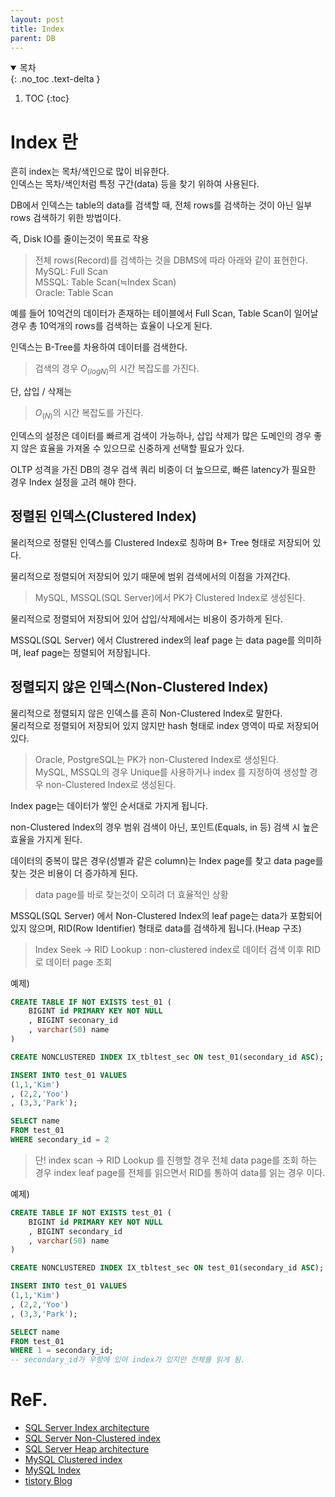 ```yaml
---
layout: post
title: Index
parent: DB
---
```

<details open markdown="block">
  <summary>
    목차
  </summary>
    {: .no_toc .text-delta }

1. TOC
{:toc}
</details>  

# Index 란
흔히 index는 목차/색인으로 많이 비유한다.   
인덱스는 목차/색인처럼 특정 구간(data) 등을 찾기 위하여 사용된다.

DB에서 인덱스는 table의 data를 검색할 때, 전체 rows를 검색하는 것이 아닌 일부 rows 검색하기 위한 방법이다.

즉, Disk IO를 줄이는것이 목표로 작용

> 전체 rows(Record)를 검색하는 것을 DBMS에 따라 아래와 같이 표현한다.   
> MySQL: Full Scan   
> MSSQL: Table Scan(≒Index Scan)   
> Oracle: Table Scan   

예를 들어 10억건의 데이터가 존재하는 테이블에서 Full Scan, Table Scan이 일어날 경우 총 10억개의 rows를 검색하는 효율이 나오게 된다.   

인덱스는 B-Tree를 차용하여 데이터를 검색한다.
> 검색의 경우 $O_{(logN)}$의 시간 복잡도를 가진다.   

단, 삽입 / 삭제는 
>$O_{(N)}$의 시간 복잡도를 가진다.

인덱스의 설정은 데이터를 빠르게 검색이 가능하나, 삽입 삭제가 많은 도메인의 경우 좋지 않은 효율을 가져올 수 있으므로 신중하게 선택할 필요가 있다.

OLTP 성격을 가진 DB의 경우 검색 쿼리 비중이 더 높으므로, 빠른 latency가 필요한 경우 Index 설정을 고려 해야 한다.

## 정렬된 인덱스(Clustered Index)
물리적으로 정렬된 인덱스를 Clustered Index로 칭하며 B+ Tree 형태로 저장되어 있다.   

물리적으로 정렬되어 저장되어 있기 때문에 범위 검색에서의 이점을 가져간다.   

> MySQL, MSSQL(SQL Server)에서 PK가 Clustered Index로 생성된다.     
   
물리적으로 정렬되어 저장되어 있어 삽입/삭제에서는 비용이 증가하게 된다.   

MSSQL(SQL Server) 에서 Clustrered index의 leaf page 는 data page를 의미하며, leaf page는 정렬되어 저장됩니다.

## 정렬되지 않은 인덱스(Non-Clustered Index)
물리적으로 정렬되지 않은 인덱스를 흔히 Non-Clustered Index로 말한다.   
물리적으로 정렬되어 저장되어 있지 않지만 hash 형태로
index 영역이 따로 저장되어 있다.   
> Oracle, PostgreSQL는 PK가 non-Clustered Index로 생성된다.  
> MySQL, MSSQL의 경우 Unique를 사용하거나 index 를 지정하여 생성할 경우 non-Clustered Index로 생성된다.   

Index page는 데이터가 쌓인 순서대로 가지게 됩니다.

non-Clustered Index의 경우 범위 검색이 아닌, 포인트(Equals, in 등) 검색 시 높은 효율을 가지게 된다.

데이터의 중복이 많은 경우(성별과 같은 column)는 Index page를 찾고 data page를 찾는 것은 비용이 더 증가하게 된다.
> data page를 바로 찾는것이 오히려 더 효율적인 상황

MSSQL(SQL Server) 에서
Non-Clustered Index의 leaf page는 data가 포함되어 있지 않으며, RID(Row Identifier) 형태로 data를 검색하게 됩니다.(Heap 구조)   
> Index Seek -> RID Lookup : non-clustered index로 데이터 검색 이후 RID로 데이터 page 조회   

예제)
```sql
CREATE TABLE IF NOT EXISTS test_01 (
    BIGINT id PRIMARY KEY NOT NULL
    , BIGINT seconary_id 
    , varchar(50) name
)

CREATE NONCLUSTERED INDEX IX_tbltest_sec ON test_01(secondary_id ASC);

INSERT INTO test_01 VALUES
(1,1,'Kim')
, (2,2,'Yoo')
, (3,3,'Park');

SELECT name 
FROM test_01
WHERE secondary_id = 2
```

> 단! index scan -> RID Lookup 를 진행할 경우 전체 data page를 조회 하는 경우 index leaf page를 전체를 읽으면서 RID를 통하여 data를 읽는 경우 이다.

예제)
```sql
CREATE TABLE IF NOT EXISTS test_01 (
    BIGINT id PRIMARY KEY NOT NULL
    , BIGINT secondary_id 
    , varchar(50) name
)

CREATE NONCLUSTERED INDEX IX_tbltest_sec ON test_01(secondary_id ASC);

INSERT INTO test_01 VALUES
(1,1,'Kim')
, (2,2,'Yoo')
, (3,3,'Park');

SELECT name
FROM test_01
WHERE 1 = secondary_id;
-- secondary_id가 우항에 있어 index가 있지만 전체를 읽게 됨.
```


# ReF.
- [SQL Server Index architecture](https://learn.microsoft.com/ko-kr/sql/relational-databases/sql-server-index-design-guide?view=sql-server-ver16)
- [SQL Server Non-Clustered index](https://learn.microsoft.com/ko-kr/sql/relational-databases/indexes/create-nonclustered-indexes?view=sql-server-ver16)   
- [SQL Server Heap architecture](https://learn.microsoft.com/ko-kr/sql/relational-databases/indexes/heaps-tables-without-clustered-indexes?view=sql-server-ver16)
- [MySQL Clustered index](https://dev.mysql.com/doc/refman/5.7/en/innodb-index-types.html)
- [MySQL Index](https://dev.mysql.com/doc/refman/5.7/en/mysql-indexes.html)
- [tistory Blog](https://swingswing.tistory.com/3)